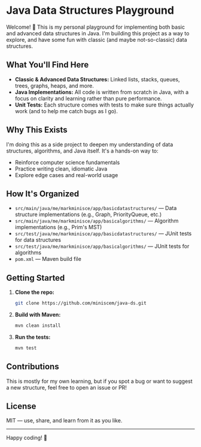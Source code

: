 # Java Data Structures Playground

Welcome! 👋 This is my personal playground for implementing both basic and advanced data structures in Java. I'm building this project as a way to explore, and have some fun with classic (and maybe not-so-classic) data structures.

## What You'll Find Here

- **Classic & Advanced Data Structures:** Linked lists, stacks, queues, trees, graphs, heaps, and more.
- **Java Implementations:** All code is written from scratch in Java, with a focus on clarity and learning rather than pure performance.
- **Unit Tests:** Each structure comes with tests to make sure things actually work (and to help me catch bugs as I go).

## Why This Exists

I'm doing this as a side project to deepen my understanding of data structures, algorithms, and Java itself. It's a hands-on way to:

- Reinforce computer science fundamentals
- Practice writing clean, idiomatic Java
- Explore edge cases and real-world usage


## How It's Organized

- `src/main/java/me/markminisce/app/basicdatastructures/` — Data structure implementations (e.g., Graph, PriorityQueue, etc.)
- `src/main/java/me/markminisce/app/basicalgorithms/` — Algorithm implementations (e.g., Prim's MST)
- `src/test/java/me/markminisce/app/basicdatastructures/` — JUnit tests for data structures
- `src/test/java/me/markminisce/app/basicalgorithms/` — JUnit tests for algorithms
- `pom.xml` — Maven build file

## Getting Started

1. **Clone the repo:**
   ```sh
   git clone https://github.com/miniscem/java-ds.git
   ```
2. **Build with Maven:**
   ```sh
   mvn clean install
   ```
3. **Run the tests:**
   ```sh
   mvn test
   ```

## Contributions

This is mostly for my own learning, but if you spot a bug or want to suggest a new structure, feel free to open an issue or PR!

## License

MIT — use, share, and learn from it as you like.

---

Happy coding! 🚀
